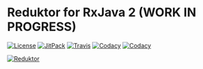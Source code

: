 # Reduktor for RxJava 2 (WORK IN PROGRESS)

[![License](https://img.shields.io/static/v1?color=blue&label=License&message=MIT)](https://github.com/g000sha256/Reduktor-RxJava/blob/2.x/License)
[![JitPack](https://img.shields.io/jitpack/v/github/g000sha256/Reduktor-RxJava?color=brightgreen&label=Version)](https://jitpack.io/#g000sha256/Reduktor-RxJava)
[![Travis](https://img.shields.io/travis/com/g000sha256/Reduktor-RxJava?label=Build)](https://travis-ci.com/github/g000sha256/Reduktor-RxJava)
[![Codacy](https://img.shields.io/codacy/coverage/9e9b4fb08dac43e6969b2d43884cfd8f?label=Code%20coverage)](https://www.codacy.com/gh/g000sha256/Reduktor-RxJava)
[![Codacy](https://img.shields.io/codacy/grade/9e9b4fb08dac43e6969b2d43884cfd8f?label=Code%20quality)](https://www.codacy.com/gh/g000sha256/Reduktor-RxJava)

[![Reduktor](https://img.shields.io/static/v1?color=blue&label=Reduktor&message=Coroutines)](https://github.com/g000sha256/Reduktor-Coroutines)